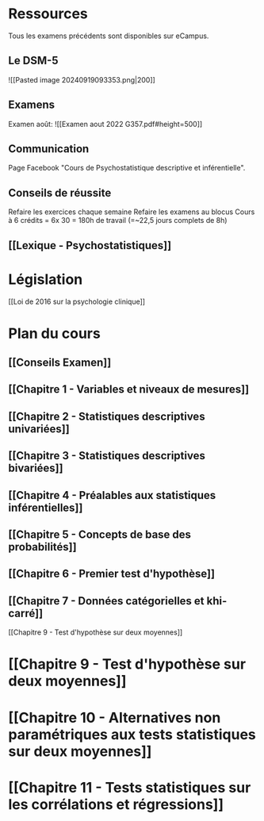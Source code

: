 # Ressources
Tous les examens précédents sont disponibles sur eCampus.

## Le DSM-5

![[Pasted image 20240919093353.png|200]]
## Examens
Examen août:
![[Examen aout 2022 G357.pdf#height=500]]

## Communication
Page Facebook "Cours de Psychostatistique descriptive et inférentielle".

## Conseils de réussite
Refaire les exercices chaque semaine
Refaire les examens au blocus
Cours à 6 crédits = 6x 30 = 180h de travail (=~22,5 jours complets de 8h)

## [[Lexique - Psychostatistiques]]

# Législation
[[Loi de 2016 sur la psychologie clinique]]


# Plan du cours
## [[Conseils Examen]]
## [[Chapitre 1 - Variables et niveaux de mesures]]
## [[Chapitre 2 - Statistiques descriptives univariées]]
## [[Chapitre 3 - Statistiques descriptives bivariées]]

## [[Chapitre 4 - Préalables aux statistiques inférentielles]] 

## [[Chapitre 5 - Concepts de base des probabilités]]

## [[Chapitre 6 - Premier test d'hypothèse]]

## [[Chapitre 7 - Données catégorielles et khi-carré]]

[[Chapitre 9 - Test d'hypothèse sur deux moyennes]]

# [[Chapitre 9 - Test d'hypothèse sur deux moyennes]]


# [[Chapitre 10 - Alternatives non paramétriques aux tests statistiques sur deux moyennes]]

# [[Chapitre 11 - Tests statistiques sur les corrélations et régressions]]